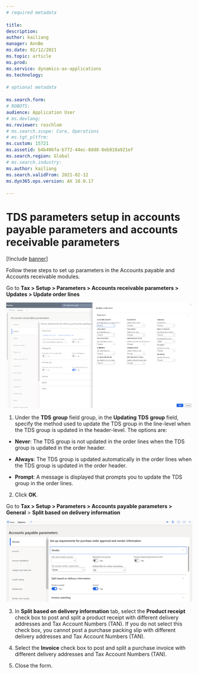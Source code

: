 ```yaml
---
# required metadata

title: 
description: 
author: kailiang
manager: AnnBe
ms.date: 02/12/2021
ms.topic: article
ms.prod: 
ms.service: dynamics-ax-applications
ms.technology: 

# optional metadata

ms.search.form: 
# ROBOTS: 
audience: Application User
# ms.devlang: 
ms.reviewer: roschlom
# ms.search.scope: Core, Operations
# ms.tgt_pltfrm: 
ms.custom: 15721
ms.assetid: b4b406fa-b772-44ec-8dd8-8eb818a921ef
ms.search.region: Global
# ms.search.industry: 
ms.author: kailiang
ms.search.validFrom: 2021-02-12
ms.dyn365.ops.version: AX 10.0.17

---
```


# TDS parameters setup in accounts payable parameters and accounts receivable parameters

[!include [banner](../includes/banner.md)]

Follow these steps to set up parameters in the Accounts payable and Accounts receivable modules.

Go to **Tax > Setup > Parameters > Accounts receivable parameters > Updates > Update order lines**

[![Update order lines](./media/apac-ind-TDS-26.png)](./media/apac-ind-TDS-26.png) 

1. Under the **TDS** **group** field group, in the **Updating** **TDS** **group** field, specify the method used to update the TDS group in the line-level when the TDS group is updated in the header-level. The options are:

- **Never**: The TDS group is not updated in the order lines when the TDS group is updated in the order header.

- **Always**: The TDS group is updated automatically in the order lines when the TDS group is updated in the order header.

- **Prompt**: A message is displayed that prompts you to update the TDS group in the order lines.

2. Click **OK**.

Go to **Tax > Setup > Parameters > Accounts payable parameters > General** > **Split based on delivery information**

[![Split based on delivery information](./media/apac-ind-TDS-25.png)](./media/apac-ind-TDS-25.png)

3. In **Split based on delivery information** tab, select the **Product receipt** check box to post and split a product receipt with different delivery addresses and Tax Account Numbers (TAN). If you do not select this check box, you cannot post a purchase packing slip with different delivery addresses and Tax Account Numbers (TAN).

4. Select the **Invoice** check box to post and split a purchase invoice with different delivery addresses and Tax Account Numbers (TAN).

5. Close the form.
